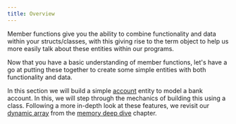 ```yaml
---
title: Overview
---
```


Member functions give you the ability to combine functionality and data within your structs/classes, with this giving rise to the term object to help us more easily talk about these entities within our programs.

Now that you have a basic understanding of member functions, let's have a go at putting these together to create some simple entities with both functionality and data.

In this section we will build a simple [account](./1-account) entity to model a bank account. In this, we will step through the mechanics of building this using a class. Following a more in-depth look at these features, we revisit our [dynamic array](/book/part-2-organised-code/6-deep-dive-memory/2a-advanced-tour/02-0-dynamic-array) from the [memory deep dive](/book/part-2-organised-code/6-deep-dive-memory/0-overview) chapter.
